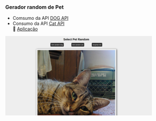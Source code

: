 ### Gerador random de Pet

- Comsumo da API [DOG API](https://dog.ceo/dog-api/)         
- Consumo da API [Cat API](https://aws.random.cat/meow)              
:pushpin: [Aplicação](https://random-pet.vercel.app/)   

<img height="250" src="random-pet.png" alt="Random pet">
